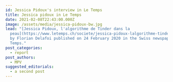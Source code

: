 ```yaml
---
id: Jessica Pidoux's interview in Le Temps
title: Jessica pidoux in Le Temps
date: 2021-02-08T22:43:00.000Z
image: /assets/media/jessica-pidoux-bw.jpg
lead: "[Jessica Pidoux, l'algorithme de Tinder dans la
  peau](https://www.letemps.ch/societe/jessica-pidoux-lalgorithme-tinder-peau)  \
  by Florian Delafoi published on 24 February 2020 in the Swiss newspaper Le
  Temps."
post_categories:
  - report
post_authors:
  - MPV
suggested_editorials:
  - a second post
---
```

